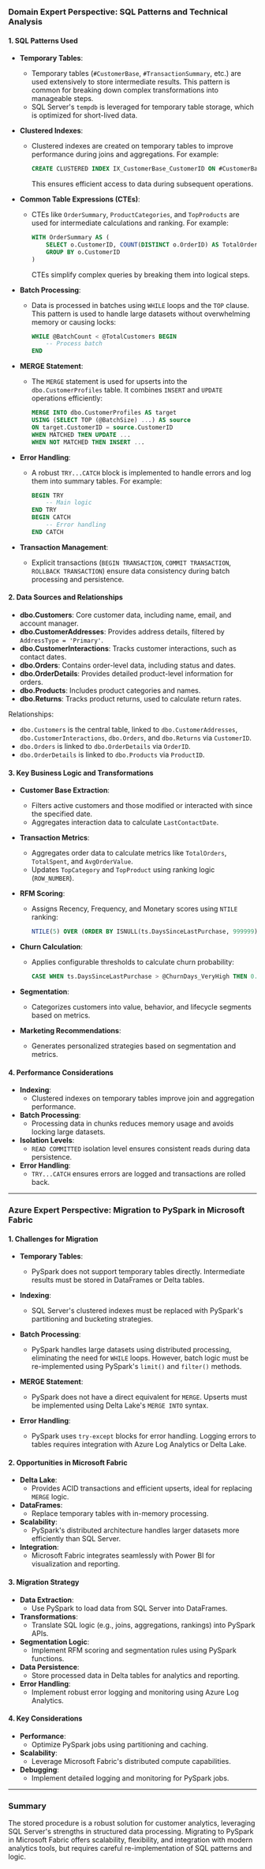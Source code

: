 ### Domain Expert Perspective: SQL Patterns and Technical Analysis

#### 1. **SQL Patterns Used**
- **Temporary Tables**: 
  - Temporary tables (`#CustomerBase`, `#TransactionSummary`, etc.) are used extensively to store intermediate results. This pattern is common for breaking down complex transformations into manageable steps.
  - SQL Server's `tempdb` is leveraged for temporary table storage, which is optimized for short-lived data.

- **Clustered Indexes**:
  - Clustered indexes are created on temporary tables to improve performance during joins and aggregations. For example:
    ```sql
    CREATE CLUSTERED INDEX IX_CustomerBase_CustomerID ON #CustomerBase(CustomerID);
    ```
    This ensures efficient access to data during subsequent operations.

- **Common Table Expressions (CTEs)**:
  - CTEs like `OrderSummary`, `ProductCategories`, and `TopProducts` are used for intermediate calculations and ranking. For example:
    ```sql
    WITH OrderSummary AS (
        SELECT o.CustomerID, COUNT(DISTINCT o.OrderID) AS TotalOrders, ...
        GROUP BY o.CustomerID
    )
    ```
    CTEs simplify complex queries by breaking them into logical steps.

- **Batch Processing**:
  - Data is processed in batches using `WHILE` loops and the `TOP` clause. This pattern is used to handle large datasets without overwhelming memory or causing locks:
    ```sql
    WHILE @BatchCount < @TotalCustomers BEGIN
        -- Process batch
    END
    ```

- **MERGE Statement**:
  - The `MERGE` statement is used for upserts into the `dbo.CustomerProfiles` table. It combines `INSERT` and `UPDATE` operations efficiently:
    ```sql
    MERGE INTO dbo.CustomerProfiles AS target
    USING (SELECT TOP (@BatchSize) ...) AS source
    ON target.CustomerID = source.CustomerID
    WHEN MATCHED THEN UPDATE ...
    WHEN NOT MATCHED THEN INSERT ...
    ```

- **Error Handling**:
  - A robust `TRY...CATCH` block is implemented to handle errors and log them into summary tables. For example:
    ```sql
    BEGIN TRY
        -- Main logic
    END TRY
    BEGIN CATCH
        -- Error handling
    END CATCH
    ```

- **Transaction Management**:
  - Explicit transactions (`BEGIN TRANSACTION`, `COMMIT TRANSACTION`, `ROLLBACK TRANSACTION`) ensure data consistency during batch processing and persistence.

#### 2. **Data Sources and Relationships**
- **dbo.Customers**: Core customer data, including name, email, and account manager.
- **dbo.CustomerAddresses**: Provides address details, filtered by `AddressType = 'Primary'`.
- **dbo.CustomerInteractions**: Tracks customer interactions, such as contact dates.
- **dbo.Orders**: Contains order-level data, including status and dates.
- **dbo.OrderDetails**: Provides detailed product-level information for orders.
- **dbo.Products**: Includes product categories and names.
- **dbo.Returns**: Tracks product returns, used to calculate return rates.

Relationships:
- `dbo.Customers` is the central table, linked to `dbo.CustomerAddresses`, `dbo.CustomerInteractions`, `dbo.Orders`, and `dbo.Returns` via `CustomerID`.
- `dbo.Orders` is linked to `dbo.OrderDetails` via `OrderID`.
- `dbo.OrderDetails` is linked to `dbo.Products` via `ProductID`.

#### 3. **Key Business Logic and Transformations**
- **Customer Base Extraction**:
  - Filters active customers and those modified or interacted with since the specified date.
  - Aggregates interaction data to calculate `LastContactDate`.

- **Transaction Metrics**:
  - Aggregates order data to calculate metrics like `TotalOrders`, `TotalSpent`, and `AvgOrderValue`.
  - Updates `TopCategory` and `TopProduct` using ranking logic (`ROW_NUMBER`).

- **RFM Scoring**:
  - Assigns Recency, Frequency, and Monetary scores using `NTILE` ranking:
    ```sql
    NTILE(5) OVER (ORDER BY ISNULL(ts.DaysSinceLastPurchase, 999999) ASC) AS RecencyScore
    ```

- **Churn Calculation**:
  - Applies configurable thresholds to calculate churn probability:
    ```sql
    CASE WHEN ts.DaysSinceLastPurchase > @ChurnDays_VeryHigh THEN 0.8 ...
    ```

- **Segmentation**:
  - Categorizes customers into value, behavior, and lifecycle segments based on metrics.

- **Marketing Recommendations**:
  - Generates personalized strategies based on segmentation and metrics.

#### 4. **Performance Considerations**
- **Indexing**:
  - Clustered indexes on temporary tables improve join and aggregation performance.
- **Batch Processing**:
  - Processing data in chunks reduces memory usage and avoids locking large datasets.
- **Isolation Levels**:
  - `READ COMMITTED` isolation level ensures consistent reads during data persistence.
- **Error Handling**:
  - `TRY...CATCH` ensures errors are logged and transactions are rolled back.

---

### Azure Expert Perspective: Migration to PySpark in Microsoft Fabric

#### 1. **Challenges for Migration**
- **Temporary Tables**:
  - PySpark does not support temporary tables directly. Intermediate results must be stored in DataFrames or Delta tables.

- **Indexing**:
  - SQL Server's clustered indexes must be replaced with PySpark's partitioning and bucketing strategies.

- **Batch Processing**:
  - PySpark handles large datasets using distributed processing, eliminating the need for `WHILE` loops. However, batch logic must be re-implemented using PySpark's `limit()` and `filter()` methods.

- **MERGE Statement**:
  - PySpark does not have a direct equivalent for `MERGE`. Upserts must be implemented using Delta Lake's `MERGE INTO` syntax.

- **Error Handling**:
  - PySpark uses `try-except` blocks for error handling. Logging errors to tables requires integration with Azure Log Analytics or Delta Lake.

#### 2. **Opportunities in Microsoft Fabric**
- **Delta Lake**:
  - Provides ACID transactions and efficient upserts, ideal for replacing `MERGE` logic.
- **DataFrames**:
  - Replace temporary tables with in-memory processing.
- **Scalability**:
  - PySpark's distributed architecture handles larger datasets more efficiently than SQL Server.
- **Integration**:
  - Microsoft Fabric integrates seamlessly with Power BI for visualization and reporting.

#### 3. **Migration Strategy**
- **Data Extraction**:
  - Use PySpark to load data from SQL Server into DataFrames.
- **Transformations**:
  - Translate SQL logic (e.g., joins, aggregations, rankings) into PySpark APIs.
- **Segmentation Logic**:
  - Implement RFM scoring and segmentation rules using PySpark functions.
- **Data Persistence**:
  - Store processed data in Delta tables for analytics and reporting.
- **Error Handling**:
  - Implement robust error logging and monitoring using Azure Log Analytics.

#### 4. **Key Considerations**
- **Performance**:
  - Optimize PySpark jobs using partitioning and caching.
- **Scalability**:
  - Leverage Microsoft Fabric's distributed compute capabilities.
- **Debugging**:
  - Implement detailed logging and monitoring for PySpark jobs.

---

### Summary
The stored procedure is a robust solution for customer analytics, leveraging SQL Server's strengths in structured data processing. Migrating to PySpark in Microsoft Fabric offers scalability, flexibility, and integration with modern analytics tools, but requires careful re-implementation of SQL patterns and logic.